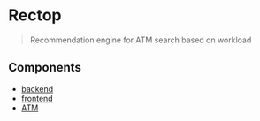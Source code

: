 # Rectop

> Recommendation engine for ATM search based on workload

## Components

* [backend](backend/README.md)
* [frontend](frontend/README.md)
* [ATM](atm/README.md)
